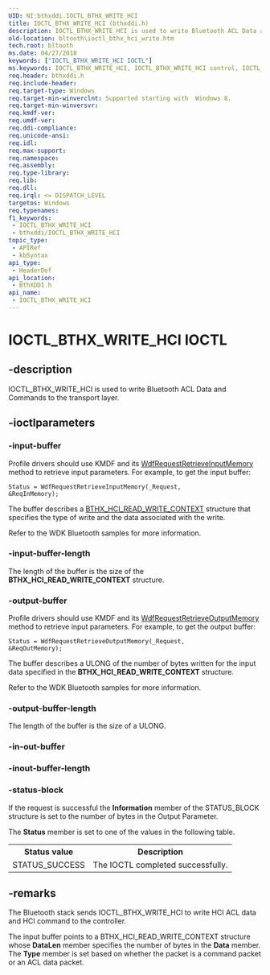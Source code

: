 ```yaml
---
UID: NI:bthxddi.IOCTL_BTHX_WRITE_HCI
title: IOCTL_BTHX_WRITE_HCI (bthxddi.h)
description: IOCTL_BTHX_WRITE_HCI is used to write Bluetooth ACL Data and Commands to the transport layer.
old-location: bltooth\ioctl_bthx_hci_write.htm
tech.root: bltooth
ms.date: 04/27/2018
keywords: ["IOCTL_BTHX_WRITE_HCI IOCTL"]
ms.keywords: IOCTL_BTHX_WRITE_HCI, IOCTL_BTHX_WRITE_HCI control, IOCTL_BTHX_WRITE_HCI control code [Bluetooth Devices], bltooth.ioctl_bthx_hci_write, bltooth.ioctl_bthx_write_hci, bthxddi/IOCTL_BTHX_WRITE_HCI
req.header: bthxddi.h
req.include-header: 
req.target-type: Windows
req.target-min-winverclnt: Supported starting with  Windows 8.
req.target-min-winversvr: 
req.kmdf-ver: 
req.umdf-ver: 
req.ddi-compliance: 
req.unicode-ansi: 
req.idl: 
req.max-support: 
req.namespace: 
req.assembly: 
req.type-library: 
req.lib: 
req.dll: 
req.irql: <= DISPATCH_LEVEL
targetos: Windows
req.typenames: 
f1_keywords:
 - IOCTL_BTHX_WRITE_HCI
 - bthxddi/IOCTL_BTHX_WRITE_HCI
topic_type:
 - APIRef
 - kbSyntax
api_type:
 - HeaderDef
api_location:
 - BthXDDI.h
api_name:
 - IOCTL_BTHX_WRITE_HCI
---
```


# IOCTL_BTHX_WRITE_HCI IOCTL


## -description

IOCTL_BTHX_WRITE_HCI is used to write Bluetooth ACL Data and Commands to the transport layer.

## -ioctlparameters

### -input-buffer

Profile drivers should use KMDF and its <a href="/windows-hardware/drivers/ddi/wdfrequest/nf-wdfrequest-wdfrequestretrieveinputmemory">WdfRequestRetrieveInputMemory</a> method to retrieve input parameters.  For example, to get the input buffer:

<code>Status = WdfRequestRetrieveInputMemory(_Request, &ReqInMemory);</code>

The buffer describes a <a href="/windows-hardware/drivers/ddi/bthxddi/ns-bthxddi-_bthx_hci_read_write_context">BTHX_HCI_READ_WRITE_CONTEXT</a> structure that specifies the type of write and the data associated with the write. 

Refer to the WDK Bluetooth samples for more information.

### -input-buffer-length

The length of the buffer is the size of the <b>BTHX_HCI_READ_WRITE_CONTEXT</b> structure.

### -output-buffer

Profile drivers should use KMDF and its <a href="/windows-hardware/drivers/ddi/wdfrequest/nf-wdfrequest-wdfrequestretrieveoutputmemory">WdfRequestRetrieveOutputMemory</a> method to retrieve input parameters.  For example, to get the output buffer:

<code>Status = WdfRequestRetrieveOutputMemory(_Request, &ReqOutMemory);</code>

The buffer describes a ULONG of the number of bytes written for the input data specified in the <b>BTHX_HCI_READ_WRITE_CONTEXT</b> structure. 

Refer to the WDK Bluetooth samples for more information.

### -output-buffer-length

The length of the buffer is the size of a ULONG.

### -in-out-buffer

### -inout-buffer-length

### -status-block

If the request is successful the 
      <b>Information</b> member of the STATUS_BLOCK structure is set to the number of bytes in the Output Parameter.

The 
      <b>Status</b> member is set to one of the values in the following table.

<table>
<tr>
<th>Status value</th>
<th>Description</th>
</tr>
<tr>
<td>
STATUS_SUCCESS

</td>
<td>
The IOCTL completed successfully.

</td>
</tr>
</table>

## -remarks

The Bluetooth stack sends IOCTL_BTHX_WRITE_HCI to write HCI ACL data and HCI command to the controller.

The input buffer points to a BTHX_HCI_READ_WRITE_CONTEXT structure whose <b>DataLen</b> member specifies the number of bytes in the <b>Data</b> member. The <b>Type</b> member is set based on whether the packet is a command packet or an ACL data packet.
